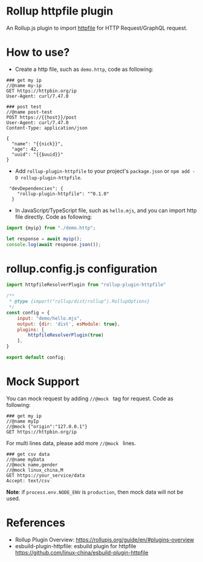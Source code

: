 Rollup httpfile plugin
=======================

An Rollup.js plugin to import [httpfile](https://www.jetbrains.com/help/idea/http-client-in-product-code-editor.html) for HTTP Request/GraphQL request.

# How to use?

* Create a http file, such as `demo.http`, code as following:

```
### get my ip
//@name my-ip
GET https://httpbin.org/ip
User-Agent: curl/7.47.0

### post test
//@name post-test
POST https://{{host}}/post
User-Agent: curl/7.47.0
Content-Type: application/json

{
  "name": "{{nick}}",
  "age": 42,
  "uuid": "{{$uuid}}"
}
```

* Add `rollup-plugin-httpfile` to your project's `package.json` or `npm add -D rollup-plugin-httpfile`.

```
 "devDependencies": {
    "rollup-plugin-httpfile": "^0.1.0"
  }
```

* In JavaScript/TypeScript file, such as `hello.mjs`, and you can import http file directly. Code as following:

```javascript
import {myip} from "./demo.http";

let response = await myip();
console.log(await response.json());
```

# rollup.config.js configuration

```javascript
import httpfileResolverPlugin from "rollup-plugin-httpfile"

/**
 * @type {import("rollup/dist/rollup").RollupOptions}
 */
const config = {
    input: "demo/hello.mjs",
    output: {dir: 'dist', esModule: true},
    plugins: [
        httpfileResolverPlugin(true)
    ],
}

export default config;
```

# Mock Support

You can mock request by adding `//@mock ` tag for request. Code as following:

```
### get my ip
//@name myIp
//@mock {"origin":"127.0.0.1"}
GET https://httpbin.org/ip
```

For multi lines data, please add more `//@mock ` lines.

```
### get csv data
//@name myData
//@mock name,gender
//@mock linux_china,M
GET https://your_service/data
Accept: text/csv
```

**Note**: if `process.env.NODE_ENV` is `production`, then mock data will not be used.


# References

* Rollup Plugin Overview: https://rollupjs.org/guide/en/#plugins-overview
* esbuild-plugin-httpfile: esbuild plugin for httpfile https://github.com/linux-china/esbuild-plugin-httpfile
